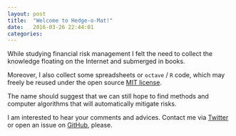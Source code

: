 ```yaml
---
layout: post
title:  "Welcome to Hedge-o-Mat!"
date:   2016-03-26 22:44:01
categories: 
---
```


While studying financial risk management I felt the need to collect the
knowledge floating on the Internet and submerged in books.

Moreover, I also collect some spreadsheets or `octave` / `R` code, which 
may freely be reused under the open source [MIT license](license).

The name should suggest that we can still hope to find methods and computer
algorithms that will automatically mitigate risks.

I am interested to hear your comments and advices. Contact me via [Twitter](https://twitter.com/CodiePlusPlus) or
open an issue on [GitHub](https://github.com/CodiePP/Hedge-o-Mat/issues), please.

